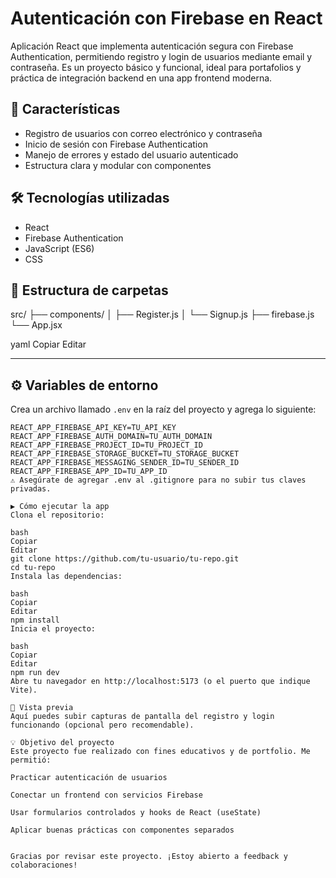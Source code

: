 
# Autenticación con Firebase en React

Aplicación React que implementa autenticación segura con Firebase Authentication, permitiendo registro y login de usuarios mediante email y contraseña. Es un proyecto básico y funcional, ideal para portafolios y práctica de integración backend en una app frontend moderna.

## 🚀 Características

- Registro de usuarios con correo electrónico y contraseña
- Inicio de sesión con Firebase Authentication
- Manejo de errores y estado del usuario autenticado
- Estructura clara y modular con componentes

## 🛠️ Tecnologías utilizadas

- React
- Firebase Authentication
- JavaScript (ES6)
- CSS

## 📂 Estructura de carpetas

src/
├── components/
│ ├── Register.js
│ └── Signup.js
├── firebase.js
└── App.jsx

yaml
Copiar
Editar

---

## ⚙️ Variables de entorno

Crea un archivo llamado `.env` en la raíz del proyecto y agrega lo siguiente:

```env
REACT_APP_FIREBASE_API_KEY=TU_API_KEY
REACT_APP_FIREBASE_AUTH_DOMAIN=TU_AUTH_DOMAIN
REACT_APP_FIREBASE_PROJECT_ID=TU_PROJECT_ID
REACT_APP_FIREBASE_STORAGE_BUCKET=TU_STORAGE_BUCKET
REACT_APP_FIREBASE_MESSAGING_SENDER_ID=TU_SENDER_ID
REACT_APP_FIREBASE_APP_ID=TU_APP_ID
⚠️ Asegúrate de agregar .env al .gitignore para no subir tus claves privadas.

▶️ Cómo ejecutar la app
Clona el repositorio:

bash
Copiar
Editar
git clone https://github.com/tu-usuario/tu-repo.git
cd tu-repo
Instala las dependencias:

bash
Copiar
Editar
npm install
Inicia el proyecto:

bash
Copiar
Editar
npm run dev
Abre tu navegador en http://localhost:5173 (o el puerto que indique Vite).

👀 Vista previa
Aquí puedes subir capturas de pantalla del registro y login funcionando (opcional pero recomendable).

💡 Objetivo del proyecto
Este proyecto fue realizado con fines educativos y de portfolio. Me permitió:

Practicar autenticación de usuarios

Conectar un frontend con servicios Firebase

Usar formularios controlados y hooks de React (useState)

Aplicar buenas prácticas con componentes separados


Gracias por revisar este proyecto. ¡Estoy abierto a feedback y colaboraciones!



